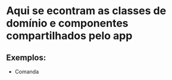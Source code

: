 # Aqui se econtram as classes de domínio e componentes compartilhados pelo app
## Exemplos:
- Comanda